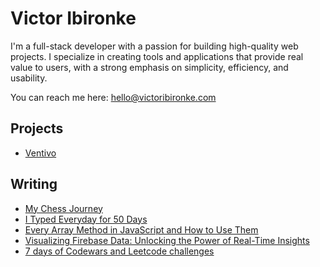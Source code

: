 # Victor Ibironke

I'm a full-stack developer with a passion for building high-quality web projects. I specialize in creating tools and applications that provide real value to users, with a strong emphasis on simplicity, efficiency, and usability.

You can reach me here: [hello@victoribironke.com](mailto:hello@victoribironke.com)


## Projects

- [Ventivo](https://ventivo.co)

## Writing
- [My Chess Journey](https://www.victoribironke.com/blog/my-chess-journey)
- [I Typed Everyday for 50 Days](https://www.victoribironke.com/blog/i-typed-everyday-for-50-days)
- [Every Array Method in JavaScript and How to Use Them](https://www.victoribironke.com/blog/every-array-method-in-javascript-and-how-to-use-them)
- [Visualizing Firebase Data: Unlocking the Power of Real-Time Insights](https://www.victoribironke.com/blog/every-react-hook-and-how-to-use-them)
- [7 days of Codewars and Leetcode challenges](https://www.victoribironke.com/blog/7-days-of-codewars-and-leetcode-challenges)

